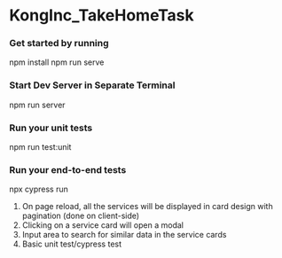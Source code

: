 # KongInc_TakeHomeTask

### Get started by running
npm install
npm run serve

### Start Dev Server in Separate Terminal
npm run server  

### Run your unit tests
npm run test:unit


### Run your end-to-end tests
npx cypress run

1. On page reload, all the services will be displayed in card design with pagination (done on client-side)
2. Clicking on a service card will open a modal
3. Input area to search for similar data in the service cards
4. Basic unit test/cypress test

